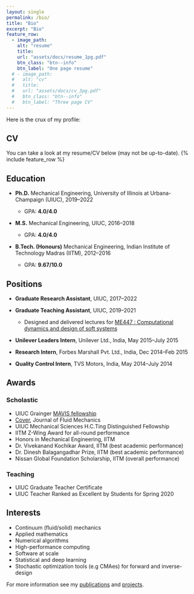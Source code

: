 ```yaml
---
layout: single
permalink: /bio/
title: "Bio"
excerpt: "Bio"
feature_row:
  - image_path:
    alt: "resume"
    title:
    url: "assets/docs/resume_1pg.pdf"
    btn_class: "btn--info"
    btn_label: "One page resume"
  # - image_path:
  #   alt: "cv"
  #   title:
  #   url: "assets/docs/cv_3pg.pdf"
  #   btn_class: "btn--info"
  #   btn_label: "Three page CV"
---
```


Here is the crux of my profile:

## CV
You can take a look at my resume/CV below (may not be up-to-date).
{% include feature_row %}

## Education

- **Ph.D.** Mechanical Engineering,
University of Illinois at Urbana-Champaign (UIUC), 2019–2022
  - GPA: **4.0/4.0**

- **M.S.** Mechanical Engineering, UIUC, 2016–2018
  - GPA: **4.0/4.0**

- **B.Tech. (Honours)** Mechanical Engineering,
Indian Institute of Technology Madras (IITM), 2012–2016
  - GPA: **9.67/10.0**

## Positions

- **Graduate Research Assistant**, UIUC, 2017–2022

- **Graduate Teaching Assistant**, UIUC, 2019–2021
  - Designed and delivered lectures for [ME447 : Computational dynamics and design of soft systems](https://mechse.illinois.edu/graduate/graduate-course-offerings/ME447)

- **Unilever Leaders Intern**, Unilever Ltd., India, May 2015–July 2015

- **Research Intern**, Forbes Marshall Pvt. Ltd., India, Dec 2014–Feb 2015

- **Quality Control Intern**, TVS Motors, India, May 2014–July 2014

## Awards

### Scholastic
- UIUC Grainger [MAVIS fellowship](https://mechse.illinois.edu/news/39407)
- [Cover](http://mattia-lab.com/wp-content/uploads/2019/10/00221120_878.pdf), Journal of Fluid Mechanics
- UIUC Mechanical Sciences H.C.Ting Distinguished Fellowship
- IITM Z-Wing Award for all-round performance
- Honors in Mechanical Engineering, IITM
- Dr. Vivekanand Kochikar Award, IITM (best academic performance)
- Dr. Dinesh Balagangadhar Prize, IITM (best academic performance)
- Nissan Global Foundation Scholarship, IITM (overall performance)

### Teaching
- UIUC Graduate Teacher Certificate
- UIUC Teacher Ranked as Excellent by Students for Spring 2020

## Interests
- Continuum (fluid/solid) mechanics
- Applied mathematics
- Numerical algorithms
- High-performance computing
- Software at scale
- Statistical and deep learning
- Stochastic optimization tools (e.g CMAes) for forward and inverse-design

For more information see my [publications](/publications) and [projects](/research).

